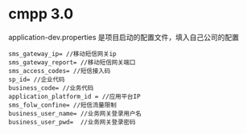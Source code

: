 # cmpp 3.0
application-dev.properties 是项目启动的配置文件，填入自己公司的配置
```properties
sms_gateway_ip= //移动短信网关ip
sms_gateway_report= //移动短信网关端口
sms_access_codes= //短信接入码
sp_id= //企业代码
business_code= //业务代码
application_platform_id = //应用平台IP
sms_folw_confine= //短信流量限制
business_user_name= //业务网关登录用户名
business_user_pwd=  //业务网关登录密码
```